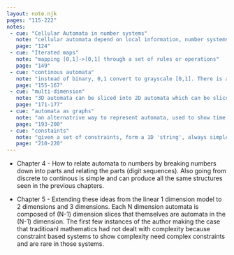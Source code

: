 ```yaml
---
layout: note.njk
pages: "115-222"
notes:
 - cue: "Cellular Automata in number systems"
   note: "cellular automata depend on local information, number systems at the digit level can show similar behavior because the digits have variance and depend on the operation on them. The author uses binary representation, obersving basic patterns in common operations 3*n, and complex patterns from f(n) = g(f(n-1)), i.e. mappings that have a recursive definition"
   page: "124"
 - cue: "Iterated maps"
   note: "mapping [0,1]->[0,1] through a set of rules or operations"
   page: "149"
 - cue: "continous automata"
   note: "instead of binary, 0,1 convert to grayscale [0,1]. There is a similarity between continous automata and differential equations. Both depend on local information. Most studied diff eqs have a correspondingly simple continous automata, the more complex ones tend to be less so, and or ignored possibly due to difficulty of analysing them."
   page: "155-167"
 - cue: "multi-dimension"
   note: "3D automata can be sliced into 2D automata which can be sliced into 1D automata."
   page: "171-177"
 - cue: "automata as graphs"
   note: "an alternatrive way to represent automata, used to show time variance between states of the automata"
   page: "193-200"
 - cue: "constaints"
   note: "given a set of constraints, form a 1D 'string', always simple patterns. Add more dimensions, then complexity comes in but only if a exhaustive set of patterns cannot be found within the produced output. (217)"
   page: "210-220"
---
```


* Chapter 4 - How to relate automata to numbers by breaking numbers down into parts and relating the parts (digit sequences). Also going from discrete to continous is simple and can produce all the same structures seen in the previous chapters.

* Chapter 5 - Extending these ideas from the linear 1 dimension model to 2 dimensions and 3 dimensions. Each N dimension automata is composed of (N-1) dimension slices that themselves are automata in the (N-1) dimension. The first few instances of the author making the case that traditioanl mathematics had not dealt with complexity because constraint based systems to show complexity need complex constraints and are rare in those systems.



